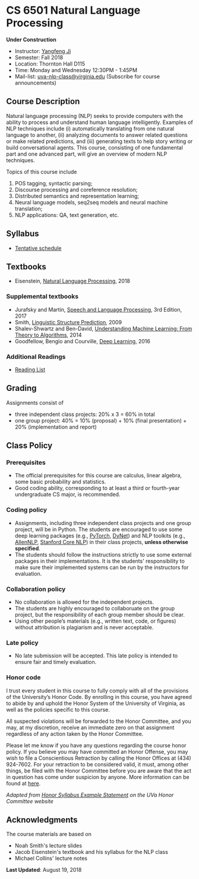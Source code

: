 # CS 6501 Natural Language Processing

**Under Construction**

- Instructor: [Yangfeng Ji](http://yangfengji.net)
- Semester: Fall 2018
- Location: Thornton Hall D115
- Time: Monday and Wednesday 12:30PM - 1:45PM
- Mail-list: [uva-nlp-class@virginia.edu](https://lists.virginia.edu/sympa/info/uva-nlp-class) (Subscribe for course announcements)

## Course Description

Natural language processing (NLP) seeks to provide computers with the ability to process and understand human language intelligently. Examples of NLP techniques include (i) automatically translating from one natural language to another, (ii) analyzing documents to answer related questions or make related predictions, and (iii) generating texts to help story writing or build conversational agents. This course, consisting of one fundamental part and one advanced part, will give an overview of modern NLP techniques. 

Topics of this course include 

1. POS tagging, syntactic parsing; 
2. Discourse processing and coreference resolution; 
3. Distributed semantics and representation learning; 
4. Neural language models, seq2seq models and neural machine translation;
5. NLP applications: QA, text generation, etc.

## Syllabus

- [Tentative schedule](schedule.md)

## Textbooks

- Eisenstein, [Natural Language Processing](https://github.com/jacobeisenstein/gt-nlp-class/blob/master/notes/eisenstein-nlp-notes.pdf), 2018

### Supplemental textbooks

- Jurafsky and Martin, [Speech and Language Processing](https://web.stanford.edu/%7Ejurafsky/slp3/), 3rd Edition, 2017
- Smith, [Linguistic Structure Prediction](https://www.morganclaypool.com/doi/abs/10.2200/S00361ED1V01Y201105HLT013), 2009
- Shalev-Shwartz and Ben-David, [Understanding Machine Learning: From Theory to Algorithms](http://www.cs.huji.ac.il/~shais/UnderstandingMachineLearning/), 2014
- Goodfellow, Bengio and Courville, [Deep Learning](http://www.deeplearningbook.org), 2016

### Additional Readings

- [Reading List](readings.md)

## Grading

Assignments consist of 

- three independent class projects: 20% x 3 = 60% in total
- one group project: 40% = 10% (proposal) + 10% (final presentation) + 20% (implementation and report)

## Class Policy

### Prerequisites

- The official prerequisites for this course are calculus, linear algebra, some basic probability and statistics. 
- Good coding ability, corresponding to at least a third or fourth-year undergraduate CS major, is recommended. 

### Coding policy

- Assignments, including three independent class projects and one group project, will be in Python. The students are encouraged to use some deep learning packages (e.g., [PyTorch](https://pytorch.org), [DyNet](http://dynet.io)) and NLP toolkits (e.g., [AllenNLP](https://allennlp.org), [Stanford Core NLP](https://stanfordnlp.github.io/CoreNLP/)) in their class projects, **unless otherwise specified**. 
- The students should follow the instructions strictly to use some external packages in their implementations. It is the students' responsibility to make sure their implemented systems can be run by the instructors for evaluation.

### Collaboration policy

- No collaboration is allowed for the independent projects. 
- The students are highly encouraged to collaboruate on the group project, but the responsibility of each group member should be clear.
- Using other people’s materials (e.g., written text, code, or figures) without attribution is plagiarism and is never acceptable.

### Late policy

- No late submission will be accepted. This late policy is intended to ensure fair and timely evaluation.

### Honor code

I trust every student in this course to fully comply with all of the provisions of the University’s Honor Code. By enrolling in this course, you have agreed to abide by and uphold the Honor System of the University of Virginia, as well as the policies specific to this course.

All suspected violations will be forwarded to the Honor Committee, and you may, at my discretion, receive an immediate zero on that assignment regardless of any action taken by the Honor Committee. 

Please let me know if you have any questions regarding the course honor policy. If you believe you may have committed an Honor Offense, you may wish to file a Conscientious Retraction by calling the Honor Offices at (434) 924-7602. For your retraction to be considered valid, it must, among other things, be filed with the Honor Committee before you are aware that the act in question has come under suspicion by anyone. More information can be found at [here](http://honor.virginia.edu).

*Adapted from [Honor Syllabus Example Statement](https://honor.virginia.edu/statement) on the UVa Honor Committee website*

## Acknowledgments

The course materials are based on

- Noah Smith's lecture slides
- Jacob Eisenstein's textbook and his syllabus for the NLP class
- Michael Collins' lecture notes

**Last Updated**: August 19, 2018
